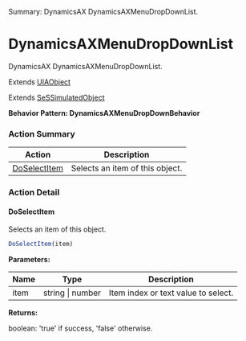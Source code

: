 Summary: DynamicsAX DynamicsAXMenuDropDownList.

# DynamicsAXMenuDropDownList

DynamicsAX DynamicsAXMenuDropDownList.
 
Extends [UIAObject](UIAObject.md)

Extends [SeSSimulatedObject](SeSSimulatedObject.md)





**Behavior Pattern: DynamicsAXMenuDropDownBehavior**


<!-- ============================== property summary ========================== -->

	
<!-- ============================== action summary ========================== -->



### Action Summary

|  **Action** | **Description** | 
| ----------- | --------------- |
|	[DoSelectItem](#doselectitem) | Selects an item of this object. |




<!-- ============================== property detail ========================== -->
	
	
<!-- ============================== action detail ========================== -->
	
### Action Detail
		
<a name="DoSelectItem"></a>    
#### DoSelectItem

Selects an item of this object.

```javascript
DoSelectItem(item) 
```


**Parameters:**

|	**Name** | **Type** | **Description** |
| ---------- | -------- | --------------- |
| item | string \| number |	Item index or text value  to select. |




**Returns:**

boolean: 'true' if success, 'false' otherwise.



<a name="see.also.dynamicsaxmenudropdownlist.doselectitem"></a>

	

